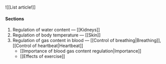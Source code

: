 ![[List article!]]

#### Sections
1. Regulation of water content — [[Kidneys]]
2. Regulation of body temperature — [[Skin]]
3. Regulation of gas content in blood — [[Control of breathing|Breathing]], [[Control of heartbeat|Heartbeat]]
	- [[Importance of blood gas content regulation|Importance]]
	- [[Effects of exercise]]
